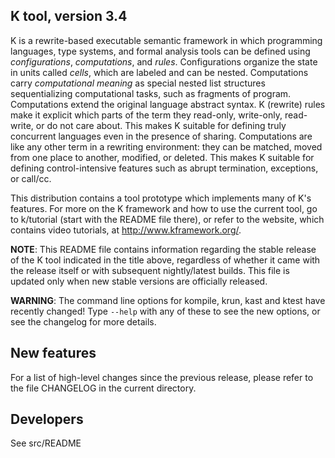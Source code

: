 K tool, version 3.4
-------------------

K is a rewrite-based executable semantic framework in which programming 
languages, type systems, and formal analysis tools can be defined using
_configurations_, _computations_, and _rules_. Configurations organize
the state in units called _cells_, which are labeled and can be nested.
Computations carry _computational meaning_ as special nested list
structures sequentializing computational tasks, such as fragments of
program. Computations extend the original language abstract syntax. K
(rewrite) rules make it explicit which parts of the term they read-only,
write-only, read-write, or do not care about. This makes K suitable for
defining truly concurrent languages even in the presence of sharing.
Computations are like any other term in a rewriting environment:
they can be matched, moved from one place to another, modified, or deleted.
This makes K suitable for defining control-intensive features such as 
abrupt termination, exceptions, or call/cc.

This distribution contains a tool prototype which implements many of K's
features.  For more on the K framework and how to use the current tool,
go to k/tutorial (start with the README file there), or refer to the
website, which contains video tutorials, at http://www.kframework.org/.

**NOTE**: This README file contains information regarding the stable release of
the K tool indicated in the title above, regardless of whether it came with
the release itself or with subsequent nightly/latest builds.  This file is
updated only when new stable versions are officially released.

**WARNING**: The command line options for kompile, krun, kast and ktest have
recently changed!
Type `--help` with any of these to see the new options, or see the changelog
for more details.

New features
------------

For a list of high-level changes since the previous release, please refer to
the file CHANGELOG in the current directory.

Developers
----------

See src/README
